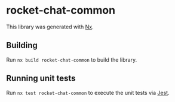 # rocket-chat-common

This library was generated with [Nx](https://nx.dev).

## Building

Run `nx build rocket-chat-common` to build the library.

## Running unit tests

Run `nx test rocket-chat-common` to execute the unit tests via [Jest](https://jestjs.io).
